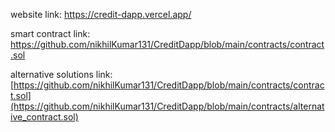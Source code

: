 website link: https://credit-dapp.vercel.app/

smart contract link: https://github.com/nikhilKumar131/CreditDapp/blob/main/contracts/contract.sol

alternative solutions link: [https://github.com/nikhilKumar131/CreditDapp/blob/main/contracts/contract.sol](https://github.com/nikhilKumar131/CreditDapp/blob/main/contracts/alternative_contract.sol)

